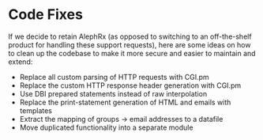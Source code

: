 Code Fixes
==========

If we decide to retain AlephRx (as opposed to switching to an off-the-shelf
product for handling these support requests), here are some ideas on how to
clean up the codebase to make it more secure and easier to maintain and
extend:

- Replace all custom parsing of HTTP requests with CGI.pm
- Replace the custom HTTP response header generation with CGI.pm
- Use DBI prepared statements instead of raw interpolation
- Replace the print-statement generation of HTML and emails with templates
- Extract the mapping of groups -> email addresses to a datafile
- Move duplicated functionality into a separate module
